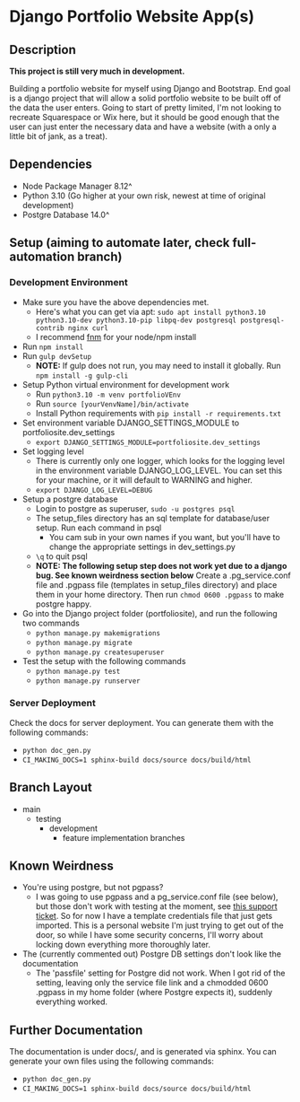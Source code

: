 # Django Portfolio Website App(s)

## Description

**This project is still very much in development.**

Building a portfolio website for myself using Django and Bootstrap. End goal is a django project that will allow a solid portfolio website to be built off of the data the user enters. Going to start of pretty limited, I'm not looking to recreate Squarespace or Wix here, but it should be good enough that the user can just enter the necessary data and have a website (with a only a little bit of jank, as a treat).

## Dependencies

- Node Package Manager 8.12^
- Python 3.10 (Go higher at your own risk, newest at time of original development)
- Postgre Database 14.0^

## Setup (aiming to automate later, check full-automation branch)

### Development Environment

- Make sure you have the above dependencies met.
  - Here's what you can get via apt: `sudo apt install python3.10 python3.10-dev python3.10-pip libpq-dev postgresql postgresql-contrib nginx curl`
  - I recommend [fnm](https://github.com/Schniz/fnm#using-a-script-macoslinux) for your node/npm install
- Run `npm install`
- Run `gulp devSetup`
  - **NOTE:** If gulp does not run, you may need to install it globally. Run `npm install -g gulp-cli`
- Setup Python virtual environment for development work
  - Run `python3.10 -m venv portfolioVEnv`
  - Run `source [yourVenvName]/bin/activate`
  - Install Python requirements with `pip install -r requirements.txt`
- Set environment variable DJANGO_SETTINGS_MODULE to portfoliosite.dev_settings
  - `export DJANGO_SETTINGS_MODULE=portfoliosite.dev_settings`
- Set logging level
  - There is currently only one logger, which looks for the logging level in the environment variable
  DJANGO_LOG_LEVEL. You can set this for your machine, or it will default to WARNING and higher.
  - `export DJANGO_LOG_LEVEL=DEBUG`
- Setup a postgre database
  - Login to postgre as superuser, `sudo -u postgres psql`
  - The setup_files directory has an sql template for database/user setup. Run each command in psql
    - You cam sub in your own names if you want, but you'll have to change the appropriate settings in dev_settings.py
  - `\q` to quit psql
  - **NOTE: The following setup step does not work yet due to a django bug. See known weirdness section below**  Create a .pg_service.conf file and .pgpass file (templates in setup_files directory) and place them in your home directory. Then run `chmod 0600 .pgpass` to make postgre happy.
- Go into the Django project folder (portfoliosite), and run the following two commands
  - `python manage.py makemigrations`
  - `python manage.py migrate`
  - `python manage.py createsuperuser`
- Test the setup with the following commands
  - `python manage.py test`
  - `python manage.py runserver`

### Server Deployment

Check the docs for server deployment. You can generate them with the following commands:

- `python doc_gen.py`
- `CI_MAKING_DOCS=1 sphinx-build docs/source docs/build/html`

## Branch Layout

- main
  - testing
    - development
      - feature implementation branches

## Known Weirdness

- You're using postgre, but not pgpass?
  - I was going to use pgpass and a pg_service.conf file (see below), but those don't work with testing at the moment, see [this support ticket](https://code.djangoproject.com/ticket/33685). So for now I have a template credentials file that just gets imported. This is a personal website I'm just trying
  to get out of the door, so while I have some security concerns, I'll worry about locking down everything more thoroughly later.
- The (currently commented out) Postgre DB settings don't look like the documentation
  - The 'passfile' setting for Postgre did not work. When I got rid of the setting, leaving only the service file link and a chmodded 0600 .pgpass in my home folder (where Postgre expects it), suddenly everything worked.

## Further Documentation

The documentation is under docs/, and is generated via sphinx.
You can generate your own files using the following commands:

- `python doc_gen.py`
- `CI_MAKING_DOCS=1 sphinx-build docs/source docs/build/html`
